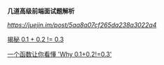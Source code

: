 **几道高级前端面试题解析**

*https://juejin.im/post/5aa8a07cf265da238a3022a4*



[揭秘 0.1 + 0.2 != 0.3](https://www.barretlee.com/blog/2016/09/28/ieee754-operation-in-js/)

[一个函数让你看懂 'Why 0.1+0.2!=0.3'](https://juejin.im/post/5c7be6c56fb9a049ff4ed96e)

